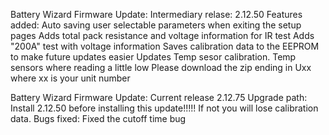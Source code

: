 Battery Wizard Firmware Update: 
Intermediary relase: 2.12.50
Features added:
Auto saving user selectable parameters when exiting the setup pages
Adds total pack resistance and voltage information for IR test
Adds "200A" test with voltage information
Saves calibration data to the EEPROM to make future updates easier
Updates Temp sesor calibration.  Temp sensors where reading a little low
Please download the zip ending in Uxx where xx is your unit number


Battery Wizard Firmware Update:
Current release 2.12.75
Upgrade path:
Install 2.12.50 before installing this update!!!!!  If not you will lose calibration data. 
Bugs fixed:
Fixed the cutoff time bug
